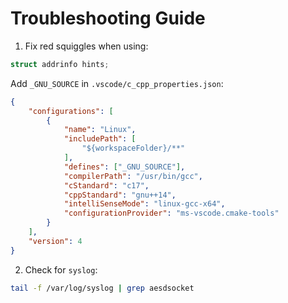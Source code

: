 # Troubleshooting Guide

1. Fix red squiggles when using:

```c
struct addrinfo hints;
```

Add `_GNU_SOURCE` in `.vscode/c_cpp_properties.json`:

```json
{
    "configurations": [
        {
            "name": "Linux",
            "includePath": [
                "${workspaceFolder}/**"
            ],
            "defines": ["_GNU_SOURCE"],
            "compilerPath": "/usr/bin/gcc",
            "cStandard": "c17",
            "cppStandard": "gnu++14",
            "intelliSenseMode": "linux-gcc-x64",
            "configurationProvider": "ms-vscode.cmake-tools"
        }
    ],
    "version": 4
}
```

2. Check for `syslog`:

```bash
tail -f /var/log/syslog | grep aesdsocket
```
